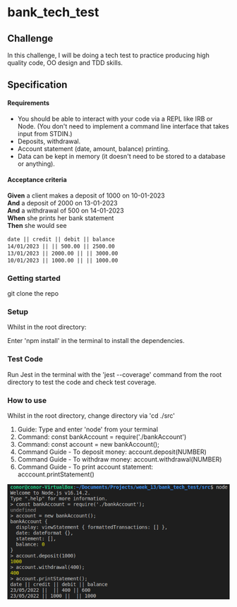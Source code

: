 # bank_tech_test

## Challenge

In this challenge, I will be doing a tech test to practice producing high quality code, OO design and TDD skills.

## Specification

#### Requirements

- You should be able to interact with your code via a REPL like IRB or Node. (You don't need to implement a command line interface that takes input from STDIN.)
- Deposits, withdrawal.
- Account statement (date, amount, balance) printing.
- Data can be kept in memory (it doesn't need to be stored to a database or anything).

#### Acceptance criteria

**Given** a client makes a deposit of 1000 on 10-01-2023  
**And** a deposit of 2000 on 13-01-2023  
**And** a withdrawal of 500 on 14-01-2023  
**When** she prints her bank statement  
**Then** she would see

```
date || credit || debit || balance
14/01/2023 || || 500.00 || 2500.00
13/01/2023 || 2000.00 || || 3000.00
10/01/2023 || 1000.00 || || 1000.00

```

### Getting started

git clone the repo

### Setup

Whilst in the root directory:

Enter 'npm install' in the terminal to install the dependencies.

### Test Code

Run Jest in the terminal with the 'jest --coverage' command from the root directory to test the code and check test coverage.

### How to use

Whilst in the root directory, change directory via 'cd ./src'

1. Guide: Type and enter 'node' from your terminal
2. Command: const bankAccount = require('./bankAccount')
3. Command: const account = new bankAccount();
4. Command Guide - To deposit money: account.deposit(NUMBER)
5. Command Guide - To withdraw money: account.withdrawal(NUMBER)
6. Command Guide - To print account statement: acccount.printStatement()

![Bank Account Example](images/FunctionsInUse.png)

